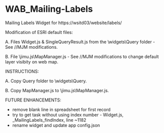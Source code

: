 # WAB_Mailing-Labels
Mailing Labels Widget for https://wsitd03/website/labels/

Modification of ESRI default files:

   A. Files Widget.js & SingleQueryResult.js from the \widgets\Query folder - See //MJM modifications.
   
   B. File \jimu.js\MapManager.js - See //MJM modifications to change default layer visibity on web map.

INSTRUCTIONS:

   A. Copy Query folder to \widgets\Query.
   
   B. Copy MapManager.js to \jimu.js\MapManager.js.
   
 
 
 FUTURE ENHANCEMENTS:
 - remove blank line in spreadsheet for first record
 - try to get task without using index number - Widget.js, _MailingLabels_findIndex, line ~1182
 - rename widget and update app config.json
